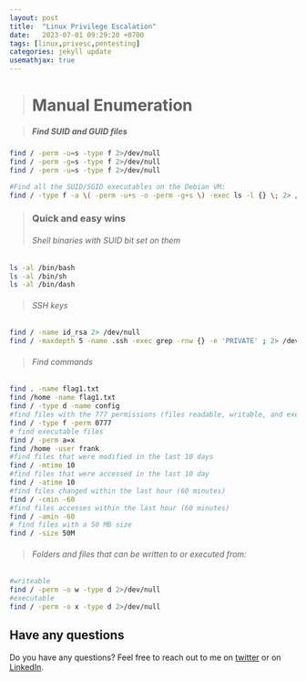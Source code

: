 ```yaml
---
layout: post
title:  "Linux Privilege Escalation"
date:   2023-07-01 09:29:20 +0700
tags: [linux,privesc,pentesting]
categories: jekyll update
usemathjax: true
---
```


> # Manual Enumeration

> ##### Find SUID and GUID files

```bash
find / -perm -u=s -type f 2>/dev/null
find / -perm -g=s -type f 2>/dev/null
find / -perm -u=s -type f 2>/dev/null

#Find all the SUID/SGID executables on the Debian VM:
find / -type f -a \( -perm -u+s -o -perm -g+s \) -exec ls -l {} \; 2> /dev/null
```

> ### Quick and easy wins
> ###### Shell binaries with SUID bit set on them

```bash
ls -al /bin/bash
ls -al /bin/sh
ls -al /bin/dash
```
> ###### SSH keys
```bash
find / -name id_rsa 2> /dev/null
find / -maxdepth 5 -name .ssh -exec grep -rnw {} -e 'PRIVATE' ; 2> /dev/null
```

> ###### Find commands

```bash
find . -name flag1.txt
find /home -name flag1.txt
find / -type d -name config
#find files with the 777 permissions (files readable, writable, and executable by all users)
find / -type f -perm 0777
# find executable files
find / -perm a=x
find /home -user frank
#find files that were modified in the last 10 days
find / -mtime 10
#find files that were accessed in the last 10 day
find / -atime 10
#find files changed within the last hour (60 minutes)
find / -cmin -60
#find files accesses within the last hour (60 minutes)
find / -amin -60
# find files with a 50 MB size
find / -size 50M
```
> ###### Folders and files that can be written to or executed from: 

```bash
#writeable
find / -perm -o w -type d 2>/dev/null
#executable
find / -perm -o x -type d 2>/dev/null
```
## Have any questions
Do you have any questions? Feel free to reach out to me on [twitter](https://twitter.com/rach1tarora) or on [LinkedIn](https://www.linkedin.com/in/rach1tarora/).